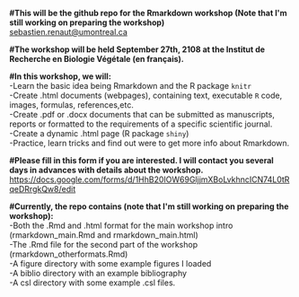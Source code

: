 **#This will be the github repo for the Rmarkdown workshop (Note that I'm still working on preparing the workshop)**  
sebastien.renaut@umontreal.ca  

**#The workshop will be held September 27th, 2108 at the Institut de Recherche en Biologie Végétale (en français).**

**#In this workshop, we will:**  
-Learn the basic idea being Rmarkdown and the R package `knitr`   
-Create .html documents (webpages), containing text, executable `R` code, images, formulas, references,etc.  
-Create .pdf or .docx documents that can be submitted as manuscripts, reports or formatted to the requirements of a specific scientific journal.  
-Create a dynamic .html page (R package `shiny`)  
-Practice, learn tricks and find out were to get more info about Rmarkdown.  

**#Please fill in this form if you are interested. I will contact you several days in advances with details about the workshop.**  
https://docs.google.com/forms/d/1HhB20IOW69GljjmXBoLvkhncICN74L0tRqeDRrgkQw8/edit

**#Currently, the repo contains (note that I'm still working on preparing the workshop):**    
-Both the .Rmd and .html format for the main workshop intro (rmarkdown_main.Rmd and rmarkdown_main.html)  
-The .Rmd file for the second part of the workshop (rmarkdown_otherformats.Rmd)   
-A figure directory with some example figures I loaded  
-A biblio directory with an example bibliography  
-A csl directory with some example .csl files.  

